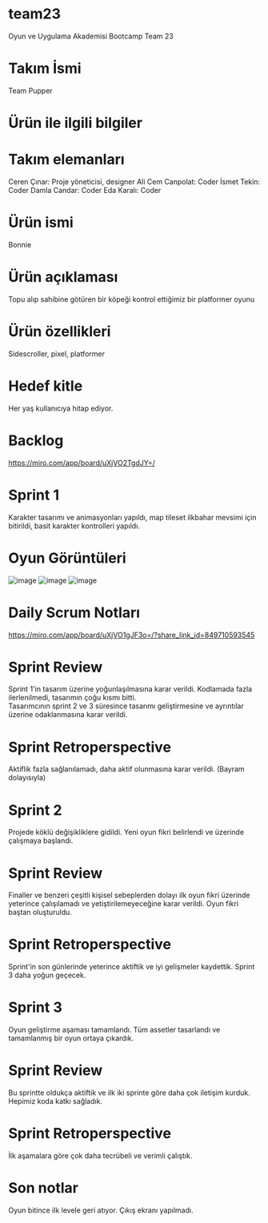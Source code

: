 # team23
Oyun ve Uygulama Akademisi Bootcamp Team 23
# Takım İsmi
Team Pupper
# Ürün ile ilgili bilgiler
# Takım elemanları
Ceren Çınar: Proje yöneticisi, designer
Ali Cem Canpolat: Coder
İsmet Tekin: Coder
Damla Candar: Coder
Eda Karalı: Coder
# Ürün ismi
Bonnie
# Ürün açıklaması
Topu alıp sahibine götüren bir köpeği kontrol ettiğimiz bir platformer oyunu
# Ürün özellikleri
Sidescroller, pixel, platformer
# Hedef kitle
Her yaş kullanıcıya hitap ediyor.
# Backlog
https://miro.com/app/board/uXjVO2TgdJY=/
# Sprint 1
Karakter tasarımı ve animasyonları yapıldı, map tileset ilkbahar mevsimi için bitirildi, basit karakter kontrolleri yapıldı.  
# Oyun Görüntüleri
![image](https://user-images.githubusercontent.com/95138463/172247101-c11260a6-2b7f-4d10-be11-d008f01767c4.png)
![image](https://user-images.githubusercontent.com/95138463/172247296-9aefd058-2bf5-4118-a476-96b8a8f4a3a7.png)
![image](https://user-images.githubusercontent.com/95138463/172247390-392b4e4b-3aa7-4e94-9cae-8f56565e1994.png)
# Daily Scrum Notları
https://miro.com/app/board/uXjVO1gJF3o=/?share_link_id=849710593545
# Sprint Review
Sprint 1'in tasarım üzerine yoğunlaşılmasına karar verildi. Kodlamada fazla ilerlenilmedi, tasarımın çoğu kısmı bitti.  
Tasarımcının sprint 2 ve 3 süresince tasarımı geliştirmesine ve ayrıntılar üzerine odaklanmasına karar verildi.
# Sprint Retroperspective
Aktiflik fazla sağlanılamadı, daha aktif olunmasına karar verildi. (Bayram dolayısıyla)
# Sprint 2
Projede köklü değişikliklere gidildi. Yeni oyun fikri belirlendi ve üzerinde çalışmaya başlandı.
# Sprint Review 
Finaller ve benzeri çeşitli kişisel sebeplerden dolayı ilk oyun fikri üzerinde yeterince çalışılamadı ve yetiştirilemeyeceğine karar verildi. Oyun fikri baştan oluşturuldu.
# Sprint Retroperspective
Sprint'in son günlerinde yeterince aktiftik ve iyi gelişmeler kaydettik. Sprint 3 daha yoğun geçecek.
# Sprint 3
Oyun geliştirme aşaması tamamlandı. Tüm assetler tasarlandı ve tamamlanmış bir oyun ortaya çıkardık.
# Sprint Review 
Bu sprintte oldukça aktiftik ve ilk iki sprinte göre daha çok iletişim kurduk. Hepimiz koda katkı sağladık. 
# Sprint Retroperspective
İlk aşamalara göre çok daha tecrübeli ve verimli çalıştık.
# Son notlar
Oyun bitince ilk levele geri atıyor. Çıkış ekranı yapılmadı.
